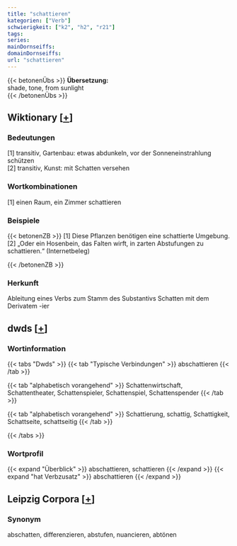 ```yaml
---
title: "schattieren"
kategorien: ["Verb"]
schwierigkeit: ["k2", "h2", "r21"]
tags:
series:
mainDornseiffs:
domainDornseiffs:
url: "schattieren"
---
```


{{< betonenÜbs >}}
**Übersetzung:**  
shade, tone, from sunlight  
{{< /betonenÜbs >}}

## Wiktionary [[+](https://de.wiktionary.org/wiki/schattieren)]

### Bedeutungen
[1] transitiv, Gartenbau: etwas abdunkeln, vor der Sonneneinstrahlung schützen  
[2] transitiv, Kunst: mit Schatten versehen  

### Wortkombinationen
[1] einen Raum, ein Zimmer schattieren  

### Beispiele
{{< betonenZB >}}
[1] Diese Pflanzen benötigen eine schattierte Umgebung.  
[2] „Oder ein Hosenbein, das Falten wirft, in zarten Abstufungen zu schattieren.“ (Internetbeleg)  

{{< /betonenZB >}}
### Herkunft
Ableitung eines Verbs zum Stamm des Substantivs Schatten mit dem Derivatem -ier  



## dwds [[+](https://www.dwds.de/wb/schattieren)]

### Wortinformation
{{< tabs "Dwds" >}}
{{< tab "Typische Verbindungen" >}}
abschattieren
{{< /tab >}}

{{< tab "alphabetisch vorangehend" >}}
Schattenwirtschaft, Schattentheater, Schattenspieler, Schattenspiel, Schattenspender
{{< /tab >}}

{{< tab "alphabetisch vorangehend" >}}
Schattierung, schattig, Schattigkeit, Schattseite, schattseitig
{{< /tab >}}

{{< /tabs >}}

### Wortprofil
{{< expand "Überblick" >}} abschattieren, schattieren {{< /expand >}}
{{< expand "hat Verbzusatz" >}} abschattieren {{< /expand >}}

## Leipzig Corpora [[+](https://corpora.uni-leipzig.de/en/res?word=schattieren&corpusId=deu_newscrawl-public_2018)]


### Synonym
abschatten, differenzieren, abstufen, nuancieren, abtönen

